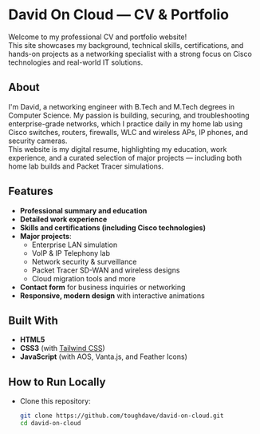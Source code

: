 # David On Cloud — CV & Portfolio

Welcome to my professional CV and portfolio website!  
This site showcases my background, technical skills, certifications, and hands-on projects as a networking specialist with a strong focus on Cisco technologies and real-world IT solutions.

## About

I'm David, a networking engineer with B.Tech and M.Tech degrees in Computer Science. My passion is building, securing, and troubleshooting enterprise-grade networks, which I practice daily in my home lab using Cisco switches, routers, firewalls, WLC and wireless APs, IP phones, and security cameras.  
This website is my digital resume, highlighting my education, work experience, and a curated selection of major projects — including both home lab builds and Packet Tracer simulations.

## Features

- **Professional summary and education**
- **Detailed work experience**
- **Skills and certifications (including Cisco technologies)**
- **Major projects**:  
  - Enterprise LAN simulation  
  - VoIP & IP Telephony lab  
  - Network security & surveillance  
  - Packet Tracer SD-WAN and wireless designs  
  - Cloud migration tools and more
- **Contact form** for business inquiries or networking
- **Responsive, modern design** with interactive animations

## Built With

- **HTML5**
- **CSS3** (with [Tailwind CSS](https://tailwindcss.com/))
- **JavaScript** (with AOS, Vanta.js, and Feather Icons)

## How to Run Locally

- Clone this repository:
   ```bash
   git clone https://github.com/toughdave/david-on-cloud.git
   cd david-on-cloud

